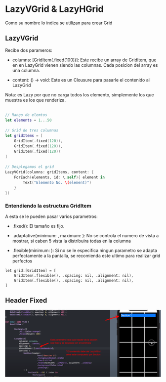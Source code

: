 # LazyVGrid & LazyHGrid

Como su nombre lo indica se utilizan para crear Grid

## LazyVGrid

Recibe dos parameros:

- columns: [GridItem(.fixed(100))]: Este recibe un array de GridItem, que en en LazyGrid vienen siendo las columnas.
Cada posicion del array es una columna.

- content: () -> void: Este es un Clousure para pasarle el contenido al LazyGrid

Nota: es Lazy por que no carga todos los elemento, simplemente los que muestra es los que renderiza.

```swift

// Rango de elemtos
let elements = 1...50

// Grid de tres columnas
let gridItems = [
	GridItem(.fixed(120)),
	GridItem(.fixed(120)),
	GridItem(.fixed(120))
]

// Desplegamos el grid
LazyVGrid(columns: gridItems, content: {
	ForEach(elements, id: \.self){ element in
		Text("Elemento No. \(element)")
	}	
})

```

### Entendiendo la estructura GridItem

A esta se le pueden pasar varios parametros:

- .fixed(): El tamaño es fijo.

- .adaptative(minimum: , maximum: ): No se controla el numero de vista a mostrar, si caben 5 vista la distribuira todas
en la columna

- .flexible(minimum: ): Si no se le especifica ningun parametro se adapta perfectamente a la pantalla,
se recomienda este ultimo para realizar grid perfectos

```
let grid:[GridItem] = [
	GridItem(.flexible(), .spacing: nil, .alignment: nil),
	GridItem(.flexible(), .spacing: nil, .alignment: nil),
]
```

## Header Fixed

<img src="img/LazyVGrid-avanzado.png" />